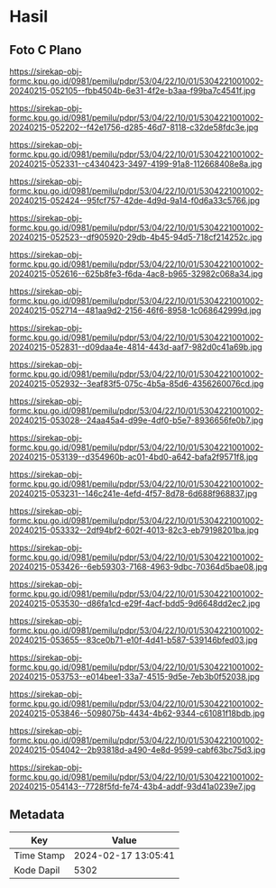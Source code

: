 # Hasil

## Foto C Plano

https://sirekap-obj-formc.kpu.go.id/0981/pemilu/pdpr/53/04/22/10/01/5304221001002-20240215-052105--fbb4504b-6e31-4f2e-b3aa-f99ba7c4541f.jpg

https://sirekap-obj-formc.kpu.go.id/0981/pemilu/pdpr/53/04/22/10/01/5304221001002-20240215-052202--f42e1756-d285-46d7-8118-c32de58fdc3e.jpg

https://sirekap-obj-formc.kpu.go.id/0981/pemilu/pdpr/53/04/22/10/01/5304221001002-20240215-052331--c4340423-3497-4199-91a8-112668408e8a.jpg

https://sirekap-obj-formc.kpu.go.id/0981/pemilu/pdpr/53/04/22/10/01/5304221001002-20240215-052424--95fcf757-42de-4d9d-9a14-f0d6a33c5766.jpg

https://sirekap-obj-formc.kpu.go.id/0981/pemilu/pdpr/53/04/22/10/01/5304221001002-20240215-052523--df905920-29db-4b45-94d5-718cf214252c.jpg

https://sirekap-obj-formc.kpu.go.id/0981/pemilu/pdpr/53/04/22/10/01/5304221001002-20240215-052616--625b8fe3-f6da-4ac8-b965-32982c068a34.jpg

https://sirekap-obj-formc.kpu.go.id/0981/pemilu/pdpr/53/04/22/10/01/5304221001002-20240215-052714--481aa9d2-2156-46f6-8958-1c068642999d.jpg

https://sirekap-obj-formc.kpu.go.id/0981/pemilu/pdpr/53/04/22/10/01/5304221001002-20240215-052831--d09daa4e-4814-443d-aaf7-982d0c41a69b.jpg

https://sirekap-obj-formc.kpu.go.id/0981/pemilu/pdpr/53/04/22/10/01/5304221001002-20240215-052932--3eaf83f5-075c-4b5a-85d6-4356260076cd.jpg

https://sirekap-obj-formc.kpu.go.id/0981/pemilu/pdpr/53/04/22/10/01/5304221001002-20240215-053028--24aa45a4-d99e-4df0-b5e7-8936656fe0b7.jpg

https://sirekap-obj-formc.kpu.go.id/0981/pemilu/pdpr/53/04/22/10/01/5304221001002-20240215-053139--d354960b-ac01-4bd0-a642-bafa2f9571f8.jpg

https://sirekap-obj-formc.kpu.go.id/0981/pemilu/pdpr/53/04/22/10/01/5304221001002-20240215-053231--146c241e-4efd-4f57-8d78-6d688f968837.jpg

https://sirekap-obj-formc.kpu.go.id/0981/pemilu/pdpr/53/04/22/10/01/5304221001002-20240215-053332--2df94bf2-602f-4013-82c3-eb79198201ba.jpg

https://sirekap-obj-formc.kpu.go.id/0981/pemilu/pdpr/53/04/22/10/01/5304221001002-20240215-053426--6eb59303-7168-4963-9dbc-70364d5bae08.jpg

https://sirekap-obj-formc.kpu.go.id/0981/pemilu/pdpr/53/04/22/10/01/5304221001002-20240215-053530--d86fa1cd-e29f-4acf-bdd5-9d6648dd2ec2.jpg

https://sirekap-obj-formc.kpu.go.id/0981/pemilu/pdpr/53/04/22/10/01/5304221001002-20240215-053655--83ce0b71-e10f-4d41-b587-539146bfed03.jpg

https://sirekap-obj-formc.kpu.go.id/0981/pemilu/pdpr/53/04/22/10/01/5304221001002-20240215-053753--e014bee1-33a7-4515-9d5e-7eb3b0f52038.jpg

https://sirekap-obj-formc.kpu.go.id/0981/pemilu/pdpr/53/04/22/10/01/5304221001002-20240215-053846--5098075b-4434-4b62-9344-c61081f18bdb.jpg

https://sirekap-obj-formc.kpu.go.id/0981/pemilu/pdpr/53/04/22/10/01/5304221001002-20240215-054042--2b93818d-a490-4e8d-9599-cabf63bc75d3.jpg

https://sirekap-obj-formc.kpu.go.id/0981/pemilu/pdpr/53/04/22/10/01/5304221001002-20240215-054143--7728f5fd-fe74-43b4-addf-93d41a0239e7.jpg


## Metadata

| Key        | Value               |
| ---------- | ------------------- |
| Time Stamp | 2024-02-17 13:05:41 |
| Kode Dapil | 5302                |



